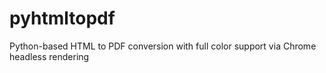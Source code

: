 # pyhtmltopdf
Python-based HTML to PDF conversion with full color support via Chrome headless rendering
